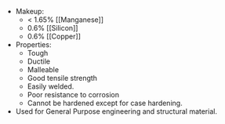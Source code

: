 - Makeup:
	- < 1.65% [[Manganese]]
	- 0.6% [[Silicon]]
	- 0.6% [[Copper]]
- Properties:
	- Tough
	- Ductile
	- Malleable
	- Good tensile strength
	- Easily welded.
	- Poor resistance to corrosion
	- Cannot be hardened except for case hardening.
- Used for General Purpose engineering and structural material.